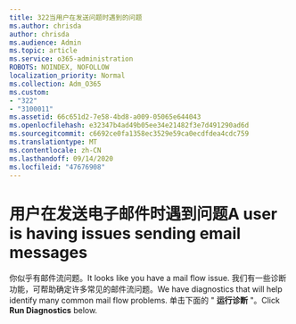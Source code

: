 ```yaml
---
title: 322当用户在发送问题时遇到的问题
ms.author: chrisda
author: chrisda
ms.audience: Admin
ms.topic: article
ms.service: o365-administration
ROBOTS: NOINDEX, NOFOLLOW
localization_priority: Normal
ms.collection: Adm_O365
ms.custom:
- "322"
- "3100011"
ms.assetid: 66c651d2-7e58-4bd8-a009-05065e644043
ms.openlocfilehash: e32347b4ad49b05ee34e21482f3e7d491290ad6d
ms.sourcegitcommit: c6692ce0fa1358ec3529e59ca0ecdfdea4cdc759
ms.translationtype: MT
ms.contentlocale: zh-CN
ms.lasthandoff: 09/14/2020
ms.locfileid: "47676908"
---
```

# <a name="a-user-is-having-issues-sending-email-messages"></a><span data-ttu-id="10b35-102">用户在发送电子邮件时遇到问题</span><span class="sxs-lookup"><span data-stu-id="10b35-102">A user is having issues sending email messages</span></span>

<span data-ttu-id="10b35-103">你似乎有邮件流问题。</span><span class="sxs-lookup"><span data-stu-id="10b35-103">It looks like you have a mail flow issue.</span></span> <span data-ttu-id="10b35-104">我们有一些诊断功能，可帮助确定许多常见的邮件流问题。</span><span class="sxs-lookup"><span data-stu-id="10b35-104">We have diagnostics that will help identify many common mail flow problems.</span></span> <span data-ttu-id="10b35-105">单击下面的 " **运行诊断** "。</span><span class="sxs-lookup"><span data-stu-id="10b35-105">Click **Run Diagnostics** below.</span></span>
